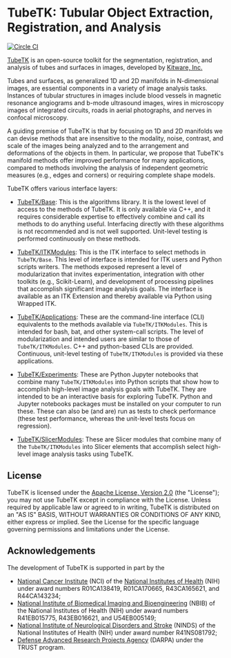TubeTK: Tubular Object Extraction, Registration, and Analysis
=============================================================

[![Circle CI](https://circleci.com/gh/KitwareMedical/TubeTK.svg?style=svg)](https://open.cdash.org/index.php?project=TubeTK)

[TubeTK](http://www.tubetk.org) is an open-source toolkit for the segmentation, registration, and analysis of tubes and surfaces in images, developed by [Kitware, Inc.](http://www.kitware.com)

Tubes and surfaces, as generalized 1D and 2D manifolds in N-dimensional images, are essential components in a variety of image analysis tasks. Instances of tubular structures in images include blood vessels in magnetic resonance angiograms and b-mode ultrasound images, wires in microscopy images of integrated circuits, roads in aerial photographs, and nerves in confocal microscopy.

A guiding premise of TubeTK is that by focusing on 1D and 2D manifolds we can devise methods that are insensitive to the modality, noise, contrast, and scale of the images being analyzed and to the arrangement and deformations of the objects in them. In particular, we propose that TubeTK's manifold methods offer improved performance for many applications, compared to methods involving the analysis of independent geometric measures (e.g., edges and corners) or requiring complete shape models.

TubeTK offers various interface layers:

* [TubeTK/Base][TubeTK/Base]: This is the algorithms library.   It is the lowest level of access to the methods of TubeTK.  It is only available via C++, and it requires considerable expertise to effectively combine and call its methods to do anything useful.   Interfacing directly with these algorithms is not recommended and is not well supported. Unit-level testing is performed continuously on these methods.

* [TubeTK/ITKModules][TubeTK/ITKModules]: This is the ITK interface to select methods in `TubeTK/Base`.  This level of interface is intended for ITK users and Python scripts writers.  The methods exposed represent a level of modularization that invites experimentation, integration with other toolkits (e.g., Scikit-Learn), and development of processing pipelines that accomplish significant image analysis goals.  The interface is available as an ITK Extension and thereby available via Python using Wrapped ITK.

* [TubeTK/Applications][TubeTK/Applications]: These are the command-line interface (CLI) equivalents to the methods available via `TubeTK/ITKModules`.  This is intended for bash, bat, and other system-call scripts.  The level of modularization and intended users are similar to those of `TubeTK/ITKModules`.  C++ and python-based CLIs are provided.  Continuous, unit-level testing of `TubeTK/ITKModules` is provided via these applications.

* [TubeTK/Experiments][TubeTK/Experiments]: These are Python Jupyter notebooks that combine many `TubeTK/ITKModules` into Python scripts that show how to accomplish high-level image analysis goals with TubeTK.  They are intended to be an interactive basis for exploring TubeTK.  Python and Jupyter notebooks packages must be installed on your computer to run these. These can also be (and are) run as tests to check performance (these test performance, whereas the unit-level tests focus on regression).

* [TubeTK/SlicerModules][TubeTK/SlicerModules]: These are Slicer modules that combine many of the `TubeTK/ITKModules` into Slicer elements that accomplish select high-level image analysis tasks using TubeTK.

License
-------

TubeTK is licensed under the [Apache License, Version 2.0](http://www.apache.org/licenses/LICENSE-2.0) (the "License"); you may not use TubeTK except in compliance with the License. Unless required by applicable law or agreed to in writing, TubeTK is distributed on an "AS IS" BASIS, WITHOUT WARRANTIES OR CONDITIONS OF ANY KIND, either express or implied. See the License for the specific language governing permissions and limitations under the License.

Acknowledgements
----------------

The development of TubeTK is supported in part by the

* [National Cancer Institute](http://www.cancer.gov‎) (NCI) of the [National Institutes of Health](http://www.nih.gov) (NIH) under award numbers R01CA138419, R01CA170665, R43CA165621, and R44CA143234;
* [National Institute of Biomedical Imaging and Bioengineering](http://www.nibib.nih.gov) (NBIB) of the National Institutes of Health (NIH) under award numbers R41EB015775, R43EB016621, and U54EB005149;
* [National Institute of Neurological Disorders and Stroke](http://www.ninds.nih.gov) (NINDS) of the National Institutes of Health (NIH) under award number R41NS081792;
* [Defense Advanced Research Projects Agency](http://www.darpa.mil) (DARPA) under the TRUST program.

[TubeTK/Base]: https://github.com/KitwareMedical/TubeTK/tree/master/Base
[TubeTK/ITKModules]: https://github.com/KitwareMedical/TubeTK/tree/master/ITKModules
[TubeTK/Applications]: https://github.com/KitwareMedical/TubeTK/tree/master/Applications
[TubeTK/Experiments]: https://github.com/KitwareMedical/TubeTK/tree/master/Experiments
[TubeTK/SlicerModules]: https://github.com/KitwareMedical/TubeTK/tree/master/SlicerModules
